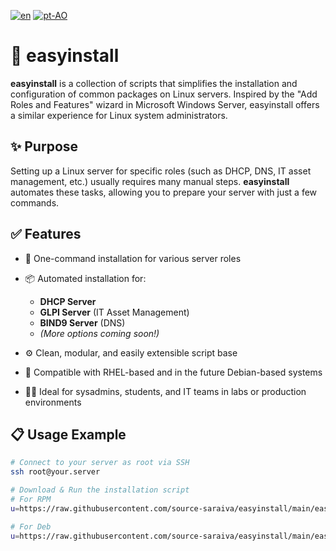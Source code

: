 
[![en](https://img.shields.io/badge/lang-en-red.svg)](https://github.com/source-saraiva/easyinstall/blob/main/README.md)
[![pt-AO](https://img.shields.io/badge/lang-pt--ao-green.svg)](https://github.com/source-saraiva/easyinstall/blob/main/README.pt-AO.md)


# 🧰 easyinstall

**easyinstall** is a collection of scripts that simplifies the installation and configuration of common packages on Linux servers. Inspired by the "Add Roles and Features" wizard in Microsoft Windows Server, easyinstall offers a similar experience for Linux system administrators.

## ✨ Purpose

Setting up a Linux server for specific roles (such as DHCP, DNS, IT asset management, etc.) usually requires many manual steps. **easyinstall** automates these tasks, allowing you to prepare your server with just a few commands.

## ✅ Features

* 🚀 One-command installation for various server roles
* 📦 Automated installation for:

  * **DHCP Server**
  * **GLPI Server** (IT Asset Management)
  * **BIND9 Server** (DNS)
  * *(More options coming soon!)*
* ⚙️ Clean, modular, and easily extensible script base
* 🧪 Compatible with RHEL-based and in the future Debian-based systems
* 🧑‍💻 Ideal for sysadmins, students, and IT teams in labs or production environments

## 📋 Usage Example

```bash
# Connect to your server as root via SSH
ssh root@your.server

# Download & Run the installation script
# For RPM
u=https://raw.githubusercontent.com/source-saraiva/easyinstall/main/easyinstall-rpm-glpi.sh; (curl -ksS "$u" -o ei.sh || wget -q "$u" -O ei.sh) && bash ei.sh

# For Deb
u=https://raw.githubusercontent.com/source-saraiva/easyinstall/main/easyinstall-deb-glpi.sh; (curl -ksS "$u" -o ei.sh || wget -q "$u" -O ei.sh) && bash ei.sh
```
